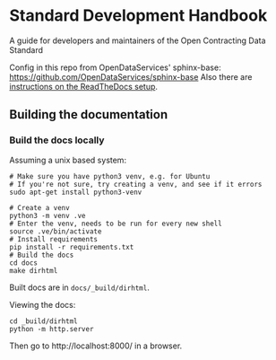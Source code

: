 # Standard Development Handbook

A guide for developers and maintainers of the Open Contracting Data Standard 

Config in this repo from OpenDataServices' sphinx-base: https://github.com/OpenDataServices/sphinx-base
Also there are [instructions on the ReadTheDocs setup](https://github.com/OpenDataServices/sphinx-base#building-on-readthedocs).

## Building the documentation

### Build the docs locally
  
Assuming a unix based system:

```
# Make sure you have python3 venv, e.g. for Ubuntu
# If you're not sure, try creating a venv, and see if it errors
sudo apt-get install python3-venv

# Create a venv
python3 -m venv .ve    
# Enter the venv, needs to be run for every new shell
source .ve/bin/activate
# Install requirements
pip install -r requirements.txt
# Build the docs
cd docs
make dirhtml
```

Built docs are in `docs/_build/dirhtml`.


Viewing the docs:
```
cd _build/dirhtml
python -m http.server
```

Then go to http://localhost:8000/ in a browser.

